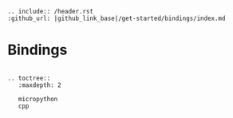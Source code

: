 ```eval_rst
.. include:: /header.rst 
:github_url: |github_link_base|/get-started/bindings/index.md
```
# Bindings


```eval_rst

.. toctree::
   :maxdepth: 2

   micropython
   cpp
```

